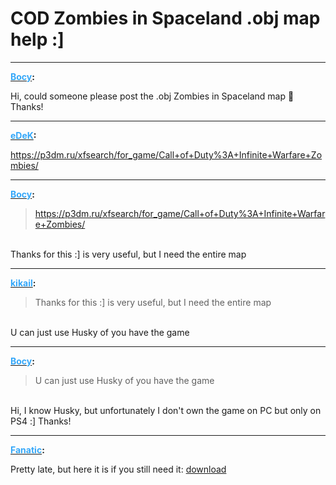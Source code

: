 # COD Zombies in Spaceland .obj map help :]


---
<strong><span style="text-decoration: underline"><span style="color:#34a7f9;">Bocy</span></span>:</strong>

<p>Hi, could someone please post the .obj Zombies in Spaceland map &#128556; Thanks!</p>

---
<strong><span style="text-decoration: underline"><span style="color:#34a7f9;">eDeK</span></span>:</strong>

<p><a href="https://p3dm.ru/xfsearch/for_game/Call+of+Duty%3A+Infinite+Warfare+Zombies/">https://p3dm.ru/xfsearch/for_game/Call+of+Duty%3A+Infinite+Warfare+Zombies/</a></p>

---
<strong><span style="text-decoration: underline"><span style="color:#34a7f9;">Bocy</span></span>:</strong>

<p><blockquote><a href="https://p3dm.ru/xfsearch/for_game/Call+of+Duty%3A+Infinite+Warfare+Zombies/">https://p3dm.ru/xfsearch/for_game/Call+of+Duty%3A+Infinite+Warfare+Zombies/</a><br /></blockquote><br />Thanks for this :] is very useful, but I need the entire map</p>

---
<strong><span style="text-decoration: underline"><span style="color:#34a7f9;">kikail</span></span>:</strong>

<p><blockquote>Thanks for this :] is very useful, but I need the entire map<br /></blockquote><br />U can just use Husky of you have the game</p>

---
<strong><span style="text-decoration: underline"><span style="color:#34a7f9;">Bocy</span></span>:</strong>

<p><blockquote>U can just use Husky of you have the game<br /></blockquote><br />Hi, I know Husky, but unfortunately I don&#39;t own the game on PC but only on PS4 :] Thanks!</p>

---
<strong><span style="text-decoration: underline"><span style="color:#34a7f9;">Fanatic</span></span>:</strong>

<p>Pretty late, but here it is if you still need it: <a href="https://mega.nz/file/5wFBFIwJ#s9wEXJ26XoE6ak7HnGkd0_bNALAQ42edh0G1gGZ8EX0">download</a></p>
